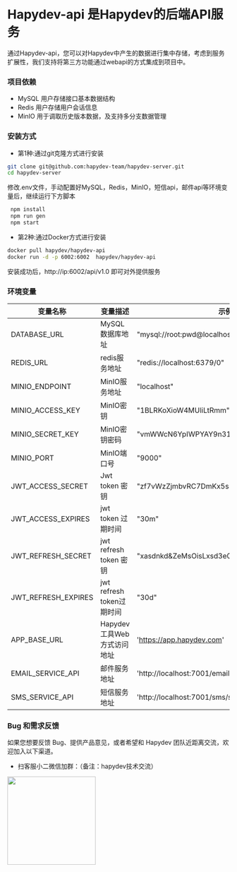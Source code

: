 # Hapydev-api 是Hapydev的后端API服务

通过Hapydev-api，您可以对Hapydev中产生的数据进行集中存储，考虑到服务扩展性，我们支持将第三方功能通过webapi的方式集成到项目中。

### 项目依赖
 - MySQL 用户存储接口基本数据结构
 - Redis 用户存储用户会话信息
 - MinIO 用于调取历史版本数据，及支持多分支数据管理

### 安装方式

- 第1种:通过git克隆方式进行安装

```bash
git clone git@github.com:hapydev-team/hapydev-server.git
cd hapydev-server
```

修改.env文件，手动配置好MySQL，Redis，MinIO，短信api，邮件api等环境变量后，继续运行下方脚本

```bash
 npm install
 npm run gen
 npm start
```

- 第2种:通过Docker方式进行安装

```bash
docker pull hapydev/hapydev-api
docker run -d -p 6002:6002  hapydev/hapydev-api
```

安装成功后，http://ip:6002/api/v1.0 即可对外提供服务

### 环境变量

| 变量名称            | 变量描述                   | 示例参数                                   |
| ------------------- | -------------------------- | ------------------------------------------ |
| DATABASE_URL        | MySQL数据库地址            | "mysql://root:pwd@localhost:3306/hapydev"  |
| REDIS_URL           | redis服务地址              | "redis://localhost:6379/0"                 |
| MINIO_ENDPOINT      | MinIO服务地址              | "localhost"                                |
| MINIO_ACCESS_KEY    | MinIO密钥                  | "1BLRKoXioW4MUliLtRmm"                     |
| MINIO_SECRET_KEY    | MinIO密钥密码              | "vmWWcN6YpIWPYAY9n31xPvn7TyNsOuAMUN2f0Kca" |
| MINIO_PORT          | MinIO端口号                | "9000"                                     |
| JWT_ACCESS_SECRET   | Jwt token 密钥             | "zf7vWzZjmbvRC7DmKx5s326DpdV23g50"         |
| JWT_ACCESS_EXPIRES  | jwt token 过期时间         | "30m"                                      |
| JWT_REFRESH_SECRET  | jwt refresh token 密钥     | "xasdnkd&ZeMsOisLxsd3e0HgsTsxshjd"         |
| JWT_REFRESH_EXPIRES | jwt refresh token过期时间  | "30d"                                      |
| APP_BASE_URL        | Hapydev工具Web方式访问地址 | 'https://app.hapydev.com'                  |
| EMAIL_SERVICE_API   | 邮件服务地址               | 'http://localhost:7001/email/send'         |
| SMS_SERVICE_API     | 短信服务地址               | 'http://localhost:7001/sms/send'           |

### Bug 和需求反馈

如果您想要反馈 Bug、提供产品意见，或者希望和 Hapydev 团队近距离交流，欢迎加入以下渠道。

- 扫客服小二微信加群：（备注：hapydev技术交流）

<p align="left"><img src="https://github.com/hapydev-team/hapydev/raw/main/src/assets/products/contact-wechat.png" width="200"  /></p>
